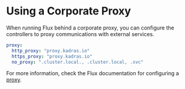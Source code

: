 # Using a Corporate Proxy

When running Flux behind a corporate proxy, you can configure the controllers to proxy communications with external services.

```yaml
proxy:
  http_proxy: "proxy.kadras.io"
  https_proxy: "proxy.kadras.io"
  no_proxy: ".cluster.local., .cluster.local, .svc"
```

For more information, check the Flux documentation for configuring a [proxy](https://fluxcd.io/flux/installation/configuration/proxy-setting/).
